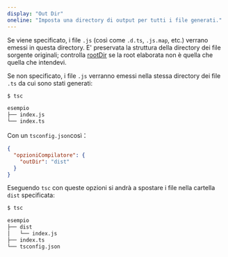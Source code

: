 ```yaml
---
display: "Out Dir"
oneline: "Imposta una directory di output per tutti i file generati."
---
```


Se viene specificato, i file `.js` (così come `.d.ts`, `.js.map`, etc.) verrano emessi in questa directory.
E' preservata la struttura della directory dei file sorgente originali; controlla [rootDir](#rootDir) se
la root elaborata non è quella che quella che intendevi.

Se non specificato, i file `.js` verranno emessi nella stessa directory dei file `.ts` da cui
sono stati generati:

```sh
$ tsc

esempio
├── index.js
└── index.ts
```

Con un `tsconfig.json`così：

```json tsconfig
{
  "opzioniCompilatore": {
    "outDir": "dist"
  }
}
```

Eseguendo `tsc` con queste opzioni si andrà a spostare i file nella cartella `dist` specificata:

```sh
$ tsc

esempio
├── dist
│   └── index.js
├── index.ts
└── tsconfig.json
```
